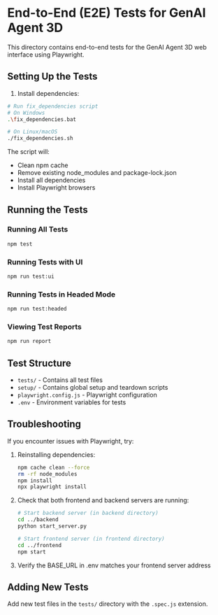 # End-to-End (E2E) Tests for GenAI Agent 3D

This directory contains end-to-end tests for the GenAI Agent 3D web interface using Playwright.

## Setting Up the Tests

1. Install dependencies:

```bash
# Run fix_dependencies script
# On Windows
.\fix_dependencies.bat

# On Linux/macOS
./fix_dependencies.sh
```

The script will:
- Clean npm cache
- Remove existing node_modules and package-lock.json
- Install all dependencies
- Install Playwright browsers

## Running the Tests

### Running All Tests

```bash
npm test
```

### Running Tests with UI

```bash
npm run test:ui
```

### Running Tests in Headed Mode

```bash
npm run test:headed
```

### Viewing Test Reports

```bash
npm run report
```

## Test Structure

- `tests/` - Contains all test files
- `setup/` - Contains global setup and teardown scripts
- `playwright.config.js` - Playwright configuration
- `.env` - Environment variables for tests

## Troubleshooting

If you encounter issues with Playwright, try:

1. Reinstalling dependencies:
   ```bash
   npm cache clean --force
   rm -rf node_modules
   npm install
   npx playwright install
   ```

2. Check that both frontend and backend servers are running:
   ```bash
   # Start backend server (in backend directory)
   cd ../backend
   python start_server.py
   
   # Start frontend server (in frontend directory)
   cd ../frontend
   npm start
   ```

3. Verify the BASE_URL in .env matches your frontend server address

## Adding New Tests

Add new test files in the `tests/` directory with the `.spec.js` extension.
